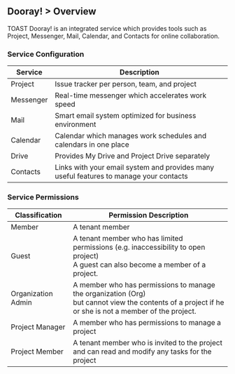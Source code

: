 ﻿
## Dooray! > Overview  

TOAST Dooray! is an integrated service which provides tools such as Project, Messenger, Mail, Calendar, and Contacts for online collaboration.

### Service Configuration

|Service|Description|
|---|---|
|Project|Issue tracker per person, team, and project|
|Messenger|Real-time messenger which accelerates work speed|
|Mail|Smart email system optimized for business environment |
|Calendar|Calendar which manages work schedules and calendars in one place|
|Drive|Provides My Drive and Project Drive separately |
|Contacts| Links with your email system and provides many useful features to manage your contacts |

### Service Permissions

|Classification|Permission Description|
|---|---|
|Member|A tenant member|
|Guest|A tenant member who has limited permissions (e.g. inaccessibility to open project)<br>A guest can also become a member of a project.|
|Organization Admin|A member who has permissions to manage the organization (Org)<br> but cannot view the contents of a project if he or she is not a member of the project.|
|Project Manager|A member who has permissions to manage a project|
|Project Member|A tenant member who is invited to the project<br>and can read and modify any tasks for the project|
